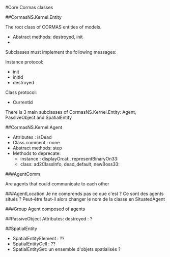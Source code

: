 #Core Cormas classes


##CormasNS.Kernel.Entity

The root class of CORMAS entities of models.

- Abstract methods: destroyed, init
- 
Subclasses must implement the following messages:

Instance protocol:

- init
- initId
- destroyed

Class protocol:

- CurrentId

There is 3 main subclasses of CormasNS.Kernel.Entity: Agent, PassiveObject and SpatialEntity

##CormasNS.Kernel.Agent

- Attributes : isDead
- Class comment : none
- Abstract methods: step
- Methods to deprecate: 
 	- instance : displayOn:at:, representBinaryOn33:
 	- class: ad2ClassInfo, dead_default, newBoss33:
 
###AgentComm

Are agents that could communicate to each other

###AgentLocation
Je ne comprends pas ce que c'est ? Ce sont des agents situés ? Peut-être faut-il alors changer le nom de la classe en SituatedAgent

###Group
Agent composed of agents

##PassiveObject
Attributes: destroyed : ?

##SpatialEntity

- SpatialEntityElement : ??
- SpatialEntityCell : ??
- SpatialEntitySet: un ensemble d'objets spatialisés ?


